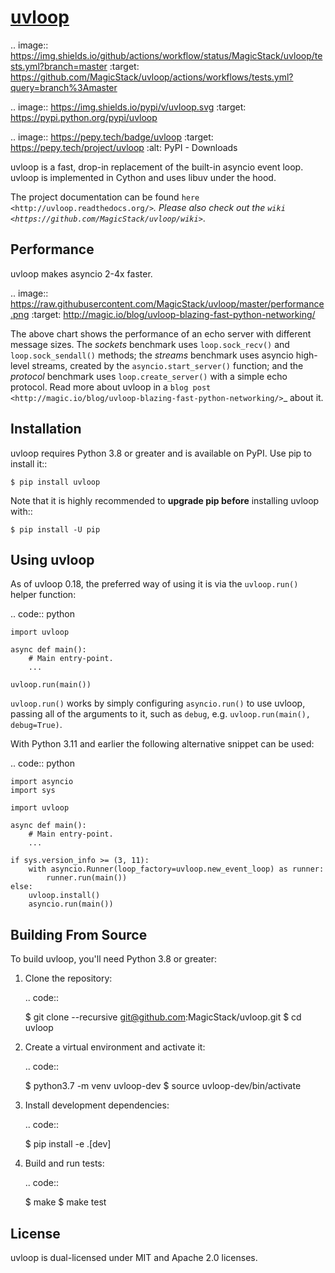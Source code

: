 # [uvloop](https://github.com/MagicStack/uvloop)

.. image:: https://img.shields.io/github/actions/workflow/status/MagicStack/uvloop/tests.yml?branch=master
    :target: https://github.com/MagicStack/uvloop/actions/workflows/tests.yml?query=branch%3Amaster

.. image:: https://img.shields.io/pypi/v/uvloop.svg
    :target: https://pypi.python.org/pypi/uvloop

.. image:: https://pepy.tech/badge/uvloop
    :target: https://pepy.tech/project/uvloop
    :alt: PyPI - Downloads


uvloop is a fast, drop-in replacement of the built-in asyncio
event loop.  uvloop is implemented in Cython and uses libuv
under the hood.

The project documentation can be found
`here <http://uvloop.readthedocs.org/>`_.  Please also check out the
`wiki <https://github.com/MagicStack/uvloop/wiki>`_.


Performance
-----------

uvloop makes asyncio 2-4x faster.

.. image:: https://raw.githubusercontent.com/MagicStack/uvloop/master/performance.png
    :target: http://magic.io/blog/uvloop-blazing-fast-python-networking/

The above chart shows the performance of an echo server with different
message sizes.  The *sockets* benchmark uses ``loop.sock_recv()`` and
``loop.sock_sendall()`` methods; the *streams* benchmark uses asyncio
high-level streams, created by the ``asyncio.start_server()`` function;
and the *protocol* benchmark uses ``loop.create_server()`` with a simple
echo protocol.  Read more about uvloop in a
`blog post <http://magic.io/blog/uvloop-blazing-fast-python-networking/>`_
about it.


Installation
------------

uvloop requires Python 3.8 or greater and is available on PyPI.
Use pip to install it::

    $ pip install uvloop

Note that it is highly recommended to **upgrade pip before** installing
uvloop with::

    $ pip install -U pip


Using uvloop
------------

As of uvloop 0.18, the preferred way of using it is via the
``uvloop.run()`` helper function:


.. code:: python

    import uvloop

    async def main():
        # Main entry-point.
        ...

    uvloop.run(main())

``uvloop.run()`` works by simply configuring ``asyncio.run()``
to use uvloop, passing all of the arguments to it, such as ``debug``,
e.g. ``uvloop.run(main(), debug=True)``.

With Python 3.11 and earlier the following alternative
snippet can be used:

.. code:: python

    import asyncio
    import sys

    import uvloop

    async def main():
        # Main entry-point.
        ...

    if sys.version_info >= (3, 11):
        with asyncio.Runner(loop_factory=uvloop.new_event_loop) as runner:
            runner.run(main())
    else:
        uvloop.install()
        asyncio.run(main())


Building From Source
--------------------

To build uvloop, you'll need Python 3.8 or greater:

1. Clone the repository:

   .. code::

    $ git clone --recursive git@github.com:MagicStack/uvloop.git
    $ cd uvloop

2. Create a virtual environment and activate it:

   .. code::

    $ python3.7 -m venv uvloop-dev
    $ source uvloop-dev/bin/activate

3. Install development dependencies:

   ..  code::

    $ pip install -e .[dev]

4. Build and run tests:

   .. code::

    $ make
    $ make test


License
-------

uvloop is dual-licensed under MIT and Apache 2.0 licenses.
